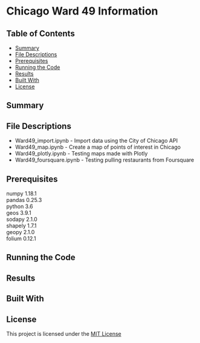 # Chicago Ward 49 Information

## Table of Contents

* [Summary](#summary)
* [File Descriptions](#file-descriptions)
* [Prerequisites](#prerequisites)
* [Running the Code](#running-the-code)
* [Results](#results)
* [Built With](#built-with)
* [License](#license)

## Summary


## File Descriptions

* Ward49_import.ipynb - Import data using the City of Chicago API
* Ward49_map.ipynb - Create a map of points of interest in Chicago
* Ward49_plotly.ipynb - Testing maps made with Plotly
* Ward49_foursquare.ipynb - Testing pulling restaurants from Foursquare

## Prerequisites

numpy 1.18.1\
pandas 0.25.3\
python 3.6\
geos 3.9.1\
sodapy 2.1.0\
shapely 1.7.1\
geopy 2.1.0\
folium 0.12.1

## Running the Code


## Results


## Built With


## License

This project is licensed under the [MIT License](https://opensource.org/licenses/MIT)
